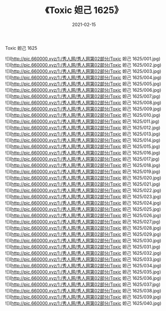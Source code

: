 ﻿---
layout: post
title:  《Toxic 妲己 1625》
date:   2021-02-15
img: http://pic.660000.xyz/1:/秀人网/秀人网第02部分/Toxic 妲己 1625/000.jpg
categories: [美女, 清纯, 唯美]
---

Toxic 妲己 1625

  ![](http://pic.660000.xyz/1:/秀人网/秀人网第02部分/Toxic 妲己 1625/001.jpg) <br> ![](http://pic.660000.xyz/1:/秀人网/秀人网第02部分/Toxic 妲己 1625/002.jpg) <br> ![](http://pic.660000.xyz/1:/秀人网/秀人网第02部分/Toxic 妲己 1625/003.jpg) <br> ![](http://pic.660000.xyz/1:/秀人网/秀人网第02部分/Toxic 妲己 1625/004.jpg) <br> ![](http://pic.660000.xyz/1:/秀人网/秀人网第02部分/Toxic 妲己 1625/005.jpg) <br> ![](http://pic.660000.xyz/1:/秀人网/秀人网第02部分/Toxic 妲己 1625/006.jpg) <br> ![](http://pic.660000.xyz/1:/秀人网/秀人网第02部分/Toxic 妲己 1625/007.jpg) <br> ![](http://pic.660000.xyz/1:/秀人网/秀人网第02部分/Toxic 妲己 1625/008.jpg) <br> ![](http://pic.660000.xyz/1:/秀人网/秀人网第02部分/Toxic 妲己 1625/009.jpg) <br> ![](http://pic.660000.xyz/1:/秀人网/秀人网第02部分/Toxic 妲己 1625/010.jpg) <br> ![](http://pic.660000.xyz/1:/秀人网/秀人网第02部分/Toxic 妲己 1625/011.jpg) <br> ![](http://pic.660000.xyz/1:/秀人网/秀人网第02部分/Toxic 妲己 1625/012.jpg) <br> ![](http://pic.660000.xyz/1:/秀人网/秀人网第02部分/Toxic 妲己 1625/013.jpg) <br> ![](http://pic.660000.xyz/1:/秀人网/秀人网第02部分/Toxic 妲己 1625/014.jpg) <br> ![](http://pic.660000.xyz/1:/秀人网/秀人网第02部分/Toxic 妲己 1625/015.jpg) <br> ![](http://pic.660000.xyz/1:/秀人网/秀人网第02部分/Toxic 妲己 1625/016.jpg) <br> ![](http://pic.660000.xyz/1:/秀人网/秀人网第02部分/Toxic 妲己 1625/017.jpg) <br> ![](http://pic.660000.xyz/1:/秀人网/秀人网第02部分/Toxic 妲己 1625/018.jpg) <br> ![](http://pic.660000.xyz/1:/秀人网/秀人网第02部分/Toxic 妲己 1625/019.jpg) <br> ![](http://pic.660000.xyz/1:/秀人网/秀人网第02部分/Toxic 妲己 1625/020.jpg) <br> ![](http://pic.660000.xyz/1:/秀人网/秀人网第02部分/Toxic 妲己 1625/021.jpg) <br> ![](http://pic.660000.xyz/1:/秀人网/秀人网第02部分/Toxic 妲己 1625/022.jpg) <br> ![](http://pic.660000.xyz/1:/秀人网/秀人网第02部分/Toxic 妲己 1625/023.jpg) <br> ![](http://pic.660000.xyz/1:/秀人网/秀人网第02部分/Toxic 妲己 1625/024.jpg) <br> ![](http://pic.660000.xyz/1:/秀人网/秀人网第02部分/Toxic 妲己 1625/025.jpg) <br> ![](http://pic.660000.xyz/1:/秀人网/秀人网第02部分/Toxic 妲己 1625/026.jpg) <br> ![](http://pic.660000.xyz/1:/秀人网/秀人网第02部分/Toxic 妲己 1625/027.jpg) <br> ![](http://pic.660000.xyz/1:/秀人网/秀人网第02部分/Toxic 妲己 1625/028.jpg) <br> ![](http://pic.660000.xyz/1:/秀人网/秀人网第02部分/Toxic 妲己 1625/029.jpg) <br> ![](http://pic.660000.xyz/1:/秀人网/秀人网第02部分/Toxic 妲己 1625/030.jpg) <br> ![](http://pic.660000.xyz/1:/秀人网/秀人网第02部分/Toxic 妲己 1625/031.jpg) <br> ![](http://pic.660000.xyz/1:/秀人网/秀人网第02部分/Toxic 妲己 1625/032.jpg) <br> ![](http://pic.660000.xyz/1:/秀人网/秀人网第02部分/Toxic 妲己 1625/033.jpg) <br> ![](http://pic.660000.xyz/1:/秀人网/秀人网第02部分/Toxic 妲己 1625/034.jpg) <br> ![](http://pic.660000.xyz/1:/秀人网/秀人网第02部分/Toxic 妲己 1625/035.jpg) <br> ![](http://pic.660000.xyz/1:/秀人网/秀人网第02部分/Toxic 妲己 1625/036.jpg) <br> ![](http://pic.660000.xyz/1:/秀人网/秀人网第02部分/Toxic 妲己 1625/037.jpg) <br> ![](http://pic.660000.xyz/1:/秀人网/秀人网第02部分/Toxic 妲己 1625/038.jpg) <br> ![](http://pic.660000.xyz/1:/秀人网/秀人网第02部分/Toxic 妲己 1625/039.jpg) <br> ![](http://pic.660000.xyz/1:/秀人网/秀人网第02部分/Toxic 妲己 1625/040.jpg) <br>